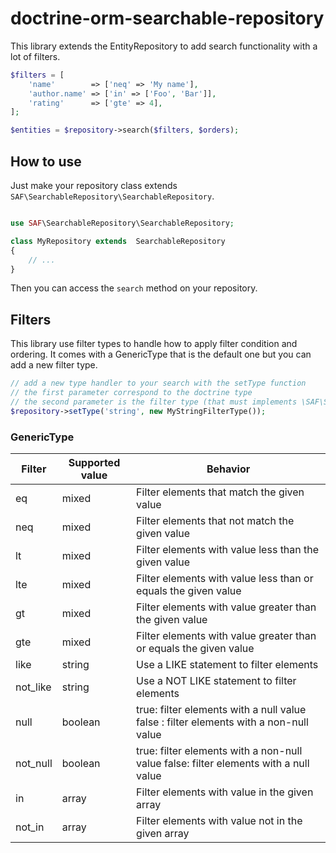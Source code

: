 # doctrine-orm-searchable-repository

This library extends the EntityRepository to add search functionality with a lot of filters.

```php
$filters = [
    'name'        => ['neq' => 'My name'],
    'author.name' => ['in' => ['Foo', 'Bar']],
    'rating'      => ['gte' => 4],
];

$entities = $repository->search($filters, $orders);
```


## How to use

Just make your repository class extends `SAF\SearchableRepository\SearchableRepository`.

```php

use SAF\SearchableRepository\SearchableRepository;

class MyRepository extends  SearchableRepository
{
    // ...
}
```

Then you can access the `search` method on your repository.

## Filters

This library use filter types to handle how to apply filter condition and ordering. It comes with a GenericType that is the default one but you can add a new filter type.

```php
// add a new type handler to your search with the setType function
// the first parameter correspond to the doctrine type
// the second parameter is the filter type (that must implements \SAF\SearchableRepository\SearchableRepository\Types\TypeInterface interface)
$repository->setType('string', new MyStringFilterType());
```

### GenericType

| Filter   | Supported value | Behavior                                                                              |
|----------|-----------------|---------------------------------------------------------------------------------------|
| eq       | mixed           | Filter elements that match the given value                                            |
| neq      | mixed           | Filter elements that not match the given value                                        |
| lt       | mixed           | Filter elements with value less than the given value                                  |
| lte      | mixed           | Filter elements with value less than or equals the given value                        |
| gt       | mixed           | Filter elements with value greater than the given value                               |
| gte      | mixed           | Filter elements with value greater than or equals the given value                     |
| like     | string          | Use a LIKE statement to filter elements                                               |
| not_like | string          | Use a NOT LIKE statement to filter elements                                           |
| null     | boolean         | true: filter elements with a null value false : filter elements with a non-null value |
| not_null | boolean         | true: filter elements with a non-null value false: filter elements with a null value  |
| in       | array           | Filter elements with value in the given array                                         |
| not_in   | array           | Filter elements with value not in the given array                                     |